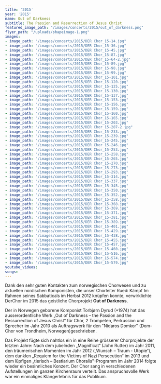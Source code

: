 ```yaml
---
title: '2015'
year: '2015'
name: Out of Darkness
subtitle: The Passion and Resurrection of Jesus Christ
featured_image_path: "/images/concerts/2015/out_of_darkness.png"
flyer_path: "/uploads/shapeimage-1.png"
images:
- image_path: "/images/concerts/2015/DER Chor_15-14.jpg"
- image_path: "/images/concerts/2015/DER Chor_15-36.jpg"
- image_path: "/images/concerts/2015/DER Chor_15-45.jpg"
- image_path: "/images/concerts/2015/DER Chor_15-87.jpg"
- image_path: "/images/concerts/2015/DER Chor_15-64-2.jpg"
- image_path: "/images/concerts/2015/DER Chor_15-89.jpg"
- image_path: "/images/concerts/2015/DER Chor_15-90.jpg"
- image_path: "/images/concerts/2015/DER Chor_15-99.jpg"
- image_path: "/images/concerts/2015/DER Chor_15-101.jpg"
- image_path: "/images/concerts/2015/DER Chor_15-120.jpg"
- image_path: "/images/concerts/2015/DER Chor_15-125.jpg"
- image_path: "/images/concerts/2015/DER Chor_15-130.jpg"
- image_path: "/images/concerts/2015/DER Chor_15-137.jpg"
- image_path: "/images/concerts/2015/DER Chor_15-153.jpg"
- image_path: "/images/concerts/2015/DER Chor_15-156.jpg"
- image_path: "/images/concerts/2015/DER Chor_15-159.jpg"
- image_path: "/images/concerts/2015/DER Chor_15-160.jpg"
- image_path: "/images/concerts/2015/DER Chor_15-165.jpg"
- image_path: "/images/concerts/2015/DER Chor_15-203.jpg"
- image_path: "/images/concerts/2015/DER Chor_15-207-2.jpg"
- image_path: "/images/concerts/2015/DER Chor_15-233.jpg"
- image_path: "/images/concerts/2015/DER Chor_15-239.jpg"
- image_path: "/images/concerts/2015/DER Chor_15-245.jpg"
- image_path: "/images/concerts/2015/DER Chor_15-246.jpg"
- image_path: "/images/concerts/2015/DER Chor_15-253.jpg"
- image_path: "/images/concerts/2015/DER Chor_15-258.jpg"
- image_path: "/images/concerts/2015/DER Chor_15-265.jpg"
- image_path: "/images/concerts/2015/DER Chor_15-270.jpg"
- image_path: "/images/concerts/2015/DER Chor_15-273.jpg"
- image_path: "/images/concerts/2015/DER Chor_15-293.jpg"
- image_path: "/images/concerts/2015/DER Chor_15-314.jpg"
- image_path: "/images/concerts/2015/DER Chor_15-337.jpg"
- image_path: "/images/concerts/2015/DER Chor_15-345.jpg"
- image_path: "/images/concerts/2015/DER Chor_15-350.jpg"
- image_path: "/images/concerts/2015/DER Chor_15-352.jpg"
- image_path: "/images/concerts/2015/DER Chor_15-358.jpg"
- image_path: "/images/concerts/2015/DER Chor_15-368.jpg"
- image_path: "/images/concerts/2015/DER Chor_15-369.jpg"
- image_path: "/images/concerts/2015/DER Chor_15-371.jpg"
- image_path: "/images/concerts/2015/DER Chor_15-381.jpg"
- image_path: "/images/concerts/2015/DER Chor_15-389.jpg"
- image_path: "/images/concerts/2015/DER Chor_15-401.jpg"
- image_path: "/images/concerts/2015/DER Chor_15-429.jpg"
- image_path: "/images/concerts/2015/DER Chor_15-438.jpg"
- image_path: "/images/concerts/2015/DER Chor_15-455.jpg"
- image_path: "/images/concerts/2015/DER Chor_15-457.jpg"
- image_path: "/images/concerts/2015/DER Chor_15-460.jpg"
- image_path: "/images/concerts/2015/DER Chor_15-516.jpg"
- image_path: "/images/concerts/2015/DER Chor_15-574.jpg"
- image_path: "/images/concerts/2015/DER Chor_15-579.jpg"
youtube_videos:
songs:
---
```


Dank den sehr guten Kontakten zum norwegischen Chorwesen und zu aktuellen nordischen Komponisten, die unser Chorleiter Ruedi K&auml;mpf Im Rahmen seines Sabbaticals im Herbst 2012 kn&uuml;pfen konnte, verwirklichte DerChor im 2015 das geistliche Chorprojekt **Out of Darkness**.

Der in Norwegen geborene Komponist Torbj&oslash;rn Dyrud (\*1974) hat das ausserordentliche Werk „Out of Darkness – the Passion and the Ressurrection of Jesus Christ“ f&uuml;r Chor, 2 Trompeten, Perkussion und Sprecher im Jahr 2010 als Auftragswerk f&uuml;r den "Nidaros Domkor" (Dom-Chor von Trondheim, Norwegen)geschrieben.

Das Projekt f&uuml;gte sich nahtlos ein in eine Reihe gr&ouml;sserer Chorprojekte der letzten Jahre: Nach dem jubelnden „Magnificat“ (John Rutter) im Jahr 2011, den tr&auml;umerischen Momenten im Jahr 2012 („Wunsch – Traum - Utopie“), dem dunklen „Requiem for the Victims of Nazi Persecution“ im 2013 und dem l&uuml;pfigen „tierisch – Bestiarium Choralis"-Programm im Jahr 2014 folgte wieder ein besinnliches Konzert. Der Chor sang in verschiedenen Aufstellungen im ganzen Kirchenraum verteilt. Das anspruchsvolle Werk war ein einmaliges Klangerlebnis f&uuml;r das Publikum.
